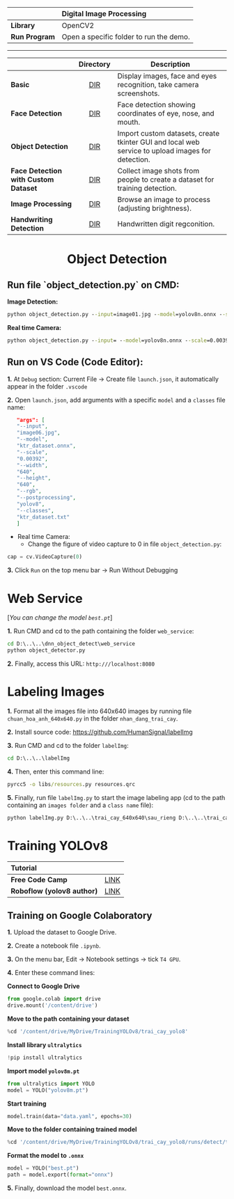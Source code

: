 |                 | Digital Image Processing                |
| :-------------- | :-------------------------------------- |
| **Library**     | OpenCV2                                 |
| **Run Program** | Open a specific folder to run the demo. |

---

|                                        |                                                  Directory                                                  | Description                                                                                      |
| :------------------------------------- | :---------------------------------------------------------------------------------------------------------: | ------------------------------------------------------------------------------------------------ |
| **Basic**                              |            [DIR](https://github.com/kaytervn/Digital-Image-Processing-Practice/tree/main/co_ban)            | Display images, face and eyes recognition, take camera screenshots.                              |
| **Face Detection**                     |       [DIR](https://github.com/kaytervn/Digital-Image-Processing-Practice/tree/main/dnn_face_detect)        | Face detection showing coordinates of eye, nose, and mouth.                                      |
| **Object Detection**                   |      [DIR](https://github.com/kaytervn/Digital-Image-Processing-Practice/tree/main/dnn_object_detect)       | Import custom datasets, create tkinter GUI and local web service to upload images for detection. |
| **Face Detection with Custom Dataset** |   [DIR](https://github.com/kaytervn/Digital-Image-Processing-Practice/tree/main/nhan_dang_khuon_mat_onnx)   | Collect image shots from people to create a dataset for training detection.                      |
| **Image Processing**                   |          [DIR](https://github.com/kaytervn/Digital-Image-Processing-Practice/tree/main/xu_ly_anh)           | Browse an image to process (adjusting brightness).                                               |
| **Handwriting Detection**              | [DIR](https://github.com/kaytervn/Digital-Image-Processing-Practice/tree/main/nhan_dang_chu_viet_tay_mnist) | Handwritten digit regconition.                                                                   |

<h1 align="center">Object Detection</h1>

<h2>Run file `object_detection.py` on CMD:</h2>

**Image Detection:**

```cmd
python object_detection.py --input=image01.jpg --model=yolov8n.onnx --scale=0.00392 --width=640 --height=640 --rgb --postprocessing=yolov8 --classes=object_detection_classes_yolo.txt
```

**Real time Camera:**

```cmd
python object_detection.py --input= --model=yolov8n.onnx --scale=0.00392 --width=640 --height=640 --rgb --postprocessing=yolov8 --classes=object_detection_classes_yolo.txt
```

<h2>Run on VS Code (Code Editor):</h2>

**1.** At `Debug` section: Current File -> Create file `launch.json`, it automatically appear in the folder `.vscode`

**2.** Open `launch.json`, add arguments with a specific `model` and a `classes` file name:

```json
   "args": [
   "--input",
   "image06.jpg",
   "--model",
   "ktr_dataset.onnx",
   "--scale",
   "0.00392",
   "--width",
   "640",
   "--height",
   "640",
   "--rgb",
   "--postprocessing",
   "yolov8",
   "--classes",
   "ktr_dataset.txt"
   ]
```

- Real time Camera:
  - Change the figure of video capture to 0 in file `object_detection.py`:

```py
cap = cv.VideoCapture(0)
```

**3.** Click `Run` on the top menu bar -> Run Without Debugging

<h1>Web Service</h1>

[<i>You can change the model `best.pt`</i>]

**1.** Run CMD and cd to the path containing the folder `web_service`:

```cmd
cd D:\..\..\dnn_object_detect\web_service
python object_detector.py
```

**2.** Finally, access this URL: `http:///localhost:8080`

<h1>Labeling Images</h1>

**1.** Format all the images file into 640x640 images by running file `chuan_hoa_anh_640x640.py` in the folder `nhan_dang_trai_cay`.

**2.** Install source code: https://github.com/HumanSignal/labelImg

**3.** Run CMD and cd to the folder `labelImg`:

```cmd
cd D:\..\..\labelImg
```

**4.** Then, enter this command line:

```cmd
pyrcc5 -o libs/resources.py resources.qrc
```

**5.** Finally, run file `labelImg.py` to start the image labeling app (cd to the path containing an `images folder` and a `class name` file):

```cmd
python labelImg.py D:\..\..\trai_cay_640x640\sau_rieng D:\..\..\trai_cay.txt
```

<h1>Training YOLOv8</h1>

| Tutorial                     |                                                                                                                                                                        |
| :--------------------------- | :--------------------------------------------------------------------------------------------------------------------------------------------------------------------- |
| **Free Code Camp**           | [LINK](https://www.freecodecamp.org/news/how-to-detect-objects-in-images-using-yolov8/)                                                                                |
| **Roboflow (yolov8 author)** | [LINK](https://colab.research.google.com/github/roboflow-ai/notebooks/blob/main/notebooks/train-yolov8-object-detection-on-custom-dataset.ipynb#scrollTo=FyRdDYkqAKN4) |

<h2>Training on Google Colaboratory</h2>

**1.** Upload the dataset to Google Drive.

**2.** Create a notebook file `.ipynb`.

**3.** On the menu bar, Edit -> Notebook settings -> tick `T4 GPU`.

**4.** Enter these command lines:

**Connect to Google Drive**

```py
from google.colab import drive
drive.mount('/content/drive')
```

**Move to the path containing your dataset**

```py
%cd '/content/drive/MyDrive/TrainingYOLOv8/trai_cay_yolo8'
```

**Install library `ultralytics`**

```py
!pip install ultralytics
```

**Import model `yolov8m.pt`**

```py
from ultralytics import YOLO
model = YOLO("yolov8m.pt")
```

**Start training**

```py
model.train(data="data.yaml", epochs=30)
```

**Move to the folder containing trained model**

```py
%cd '/content/drive/MyDrive/TrainingYOLOv8/trai_cay_yolo8/runs/detect/train2/weights'
```

**Format the model to `.onnx`**

```py
model = YOLO("best.pt")
path = model.export(format="onnx")
```

**5.** Finally, download the model `best.onnx`.
